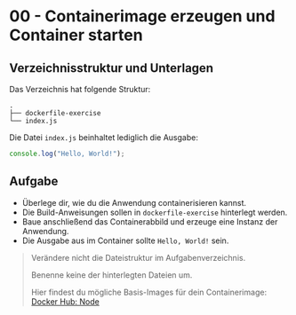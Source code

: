 # 00 - Containerimage erzeugen und Container starten

## Verzeichnisstruktur und Unterlagen

Das Verzeichnis hat folgende Struktur:

```
.
├── dockerfile-exercise
└── index.js
```

Die Datei `index.js` beinhaltet lediglich die Ausgabe:

```javascript
console.log("Hello, World!");
```

## Aufgabe
- Überlege dir, wie du die Anwendung containerisieren kannst.
- Die Build-Anweisungen sollen in `dockerfile-exercise` hinterlegt werden.
- Baue anschließend das Containerabbild und erzeuge eine Instanz der Anwendung.
- Die Ausgabe aus im Container sollte `Hello, World!` sein.

> Verändere nicht die Dateistruktur im Aufgabenverzeichnis.
> 
> Benenne keine der hinterlegten Dateien um.
> 
> Hier findest du mögliche Basis-Images für dein Containerimage: [Docker Hub: Node](https://hub.docker.com/_/node/tags)